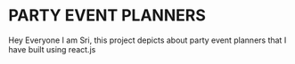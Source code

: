 <h1>PARTY EVENT PLANNERS   </h1>
<p> Hey Everyone I am Sri, this project depicts about party event planners that I have built using react.js </p>
